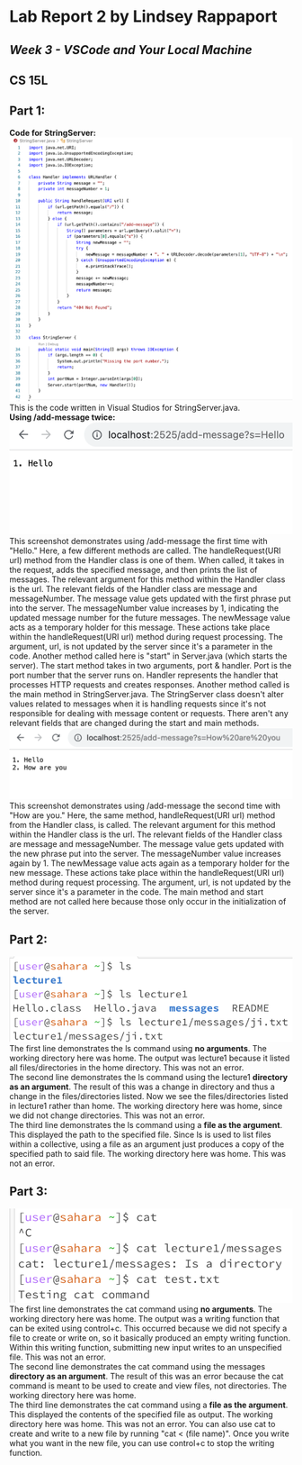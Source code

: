 # Lab Report 2 by Lindsey Rappaport
## *Week 3 - VSCode and Your Local Machine*
## CS 15L

## **Part 1:** <br/>
**Code for StringServer:** <br/>
![Image](codePart1.png) <br/>
This is the code written in Visual Studios for StringServer.java. <br/>
**Using /add-message twice:** <br/>
![Image](firstRun.png) <br/>
This screenshot demonstrates using /add-message the first time with "Hello." Here, a few different methods are called. The handleRequest(URI url) method from the Handler class is one of them. When called, it takes in the request, adds the specified message, and then prints the list of messages. The relevant argument for this method within the Handler class is the url. The relevant fields of the Handler class are message and messageNumber. The message value gets updated with the first phrase put into the server. The messageNumber value increases by 1, indicating the updated message number for the future messages. The newMessage value acts as a temporary holder for this message. These actions take place within the handleRequest(URI url) method during request processing. The argument, url, is not updated by the server since it's a parameter in the code. Another method called here is "start" in Server.java (which starts the server). The start method takes in two arguments, port & handler. Port is the port number that the server runs on. Handler represents the handler that processes HTTP requests and creates responses. Another method called is the main method in StringServer.java. The StringServer class doesn't alter values related to messages when it is handling requests since it's not responsible for dealing with message content or requests. There aren't any relevant fields that are changed during the start and main methods.
<br/>
![Image](secondRun.png) <br/>
This screenshot demonstrates using /add-message the second time with "How are you." Here, the same method, handleRequest(URI url) method from the Handler class, is called. The relevant argument for this method within the Handler class is the url. The relevant fields of the Handler class are message and messageNumber. The message value gets updated with the new phrase put into the server. The messageNumber value increases again by 1. The newMessage value acts again as a temporary holder for the new message. These actions take place within the handleRequest(URI url) method during request processing. The argument, url, is not updated by the server since it's a parameter in the code. The main method and start method are not called here because those only occur in the initialization of the server.
<br/>


## **Part 2:** <br/>
![Image](ls.png)<br/>
The first line demonstrates the ls command using **no arguments**. The working directory here was home. The output was lecture1 because it listed all files/directories in the home directory. This was not an error. <br/>
The second line demonstrates the ls command using the lecture1 **directory as an argument**. The result of this was a change in directory and thus a change in the files/directories listed. Now we see the files/directories listed in lecture1 rather than home. The working directory here was home, since we did not change directories. This was not an error. <br/>
The third line demonstrates the ls command using a **file as the argument**. This displayed the path to the specified file. Since ls is used to list files within a collective, using a file as an argument just produces a copy of the specified path to said file. The working directory here was home. This was not an error. <br/>

## **Part 3:** <br/>
![Image](cat.png) <br/>
The first line demonstrates the cat command using **no arguments**. The working directory here was home. The output was a writing function that can be exited using control+c. This occurred because we did not specify a file to create or write on, so it basically produced an empty writing function. Within this writing function, submitting new input writes to an unspecified file. This was not an error. <br/>
The second line demonstrates the cat command using the messages **directory as an argument**. The result of this was an error because the cat command is meant to be used to create and view files, not directories. The working directory here was home. <br/>
The third line demonstrates the cat command using a **file as the argument**. This displayed the contents of the specified file as output. The working directory here was home. This was not an error. You can also use cat to create and write to a new file by running "cat < (file name)". Once you write what you want in the new file, you can use control+c to stop the writing function. <br/>
